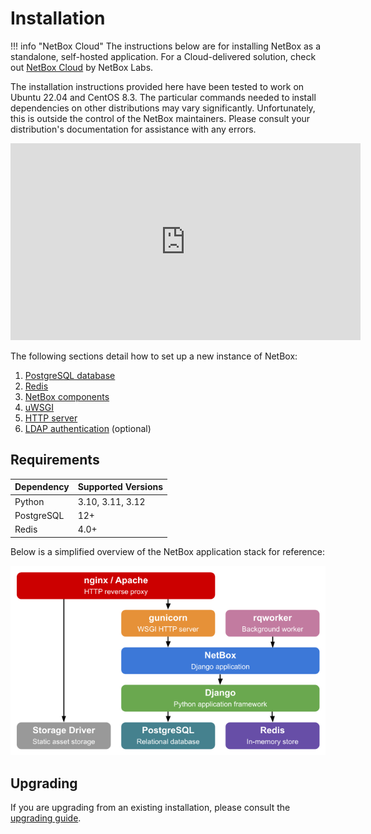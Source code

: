 # Installation

!!! info "NetBox Cloud"
    The instructions below are for installing NetBox as a standalone, self-hosted application. For a Cloud-delivered solution, check out [NetBox Cloud](https://netboxlabs.com/netbox-cloud/) by NetBox Labs.

The installation instructions provided here have been tested to work on Ubuntu 22.04 and CentOS 8.3. The particular commands needed to install dependencies on other distributions may vary significantly. Unfortunately, this is outside the control of the NetBox maintainers. Please consult your distribution's documentation for assistance with any errors.

<iframe width="560" height="315" src="https://www.youtube.com/embed/_y5JRiW_PLM" title="YouTube video player" frameborder="0" allow="accelerometer; autoplay; clipboard-write; encrypted-media; gyroscope; picture-in-picture" allowfullscreen></iframe>

The following sections detail how to set up a new instance of NetBox:

1. [PostgreSQL database](1-postgresql.md)
1. [Redis](2-redis.md)
3. [NetBox components](3-netbox.md)
4. [uWSGI](4-uwsgi.md)
5. [HTTP server](5-http-server.md)
6. [LDAP authentication](6-ldap.md) (optional)

## Requirements

| Dependency | Supported Versions |
|------------|--------------------|
| Python     | 3.10, 3.11, 3.12   |
| PostgreSQL | 12+                |
| Redis      | 4.0+               |

Below is a simplified overview of the NetBox application stack for reference:

![NetBox UI as seen by a non-authenticated user](../media/installation/netbox_application_stack.png)

## Upgrading

If you are upgrading from an existing installation, please consult the [upgrading guide](upgrading.md).
